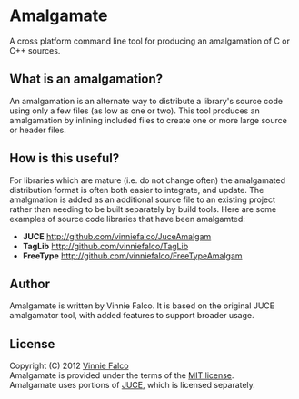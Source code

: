 # Amalgamate

A cross platform command line tool for producing an amalgamation of
C or C++ sources.

## What is an amalgamation?

An amalgamation is an alternate way to distribute a library's source code using
only a few files (as low as one or two). This tool produces an amalgamation by
inlining included files to create one or more large source or header files.

## How is this useful?

For libraries which are mature (i.e. do not change often) the amalgamated
distribution format is often both easier to integrate, and update. The
amalgmation is added as an additional source file to an existing project
rather than needing to be built separately by build tools. Here are some
examples of source code libraries that have been amalgamted:

- **JUCE** http://github.com/vinniefalco/JuceAmalgam
- **TagLib** http://github.com/vinniefalco/TagLib
- **FreeType** http://github.com/vinniefalco/FreeTypeAmalgam

## Author

Amalgamate is written by Vinnie Falco. It is based on the original JUCE
amalgamator tool, with added features to support broader usage.

## License

Copyright (C) 2012 [Vinnie Falco][1]<br>
Amalgamate is provided under the terms of the [MIT license][3].<br>
Amalgamate uses portions of [JUCE][2], which is licensed separately.

[1]: http://vinniefalco.com "Vinnie Falco's Home Page"
[2]: http://rawmaterialsoftware.com/juce.php "JUCE"
[3]: http://www.opensource.org/licenses/MIT "MIT License"

